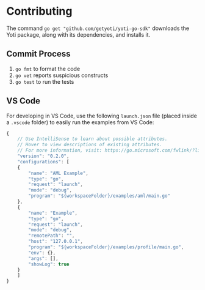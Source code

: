 # Contributing

The command `go get "github.com/getyoti/yoti-go-sdk"` downloads the Yoti package, along with its dependencies, and installs it.

## Commit Process

1) `go fmt` to format the code
1) `go vet` reports suspicious constructs
1) `go test` to run the tests

## VS Code

For developing in VS Code, use the following `launch.json` file (placed inside a `.vscode` folder) to easily run the examples from VS Code:

```javascript
{
    // Use IntelliSense to learn about possible attributes.
    // Hover to view descriptions of existing attributes.
    // For more information, visit: https://go.microsoft.com/fwlink/?linkid=830387
    "version": "0.2.0",
    "configurations": [
    {
        "name": "AML Example",
        "type": "go",
        "request": "launch",
        "mode": "debug",
        "program": "${workspaceFolder}/examples/aml/main.go"
    },
    {
        "name": "Example",
        "type": "go",
        "request": "launch",
        "mode": "debug",
        "remotePath": "",
        "host": "127.0.0.1",
        "program": "${workspaceFolder}/examples/profile/main.go",
        "env": {},
        "args": [],
        "showLog": true
    }
    ]
}
```